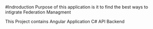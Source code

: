 #Indroduction 
Purpose of this application is it to find the best ways to intigrate Federation Managment

This Project contains 
	Angular Application
	C# API Backend
